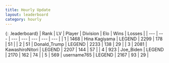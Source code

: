 ```yaml
---
title: Hourly Update
layout: leaderboard
category: hourly
---
```


{: .leaderboard}
| Rank | LV | Player | Division | Elo | Wins | Losses |
| --- | --- | --- | --- | --- | --- | --- |
| <span data-change="0">1</span> | 1468 | <span title="ID: 315148">Hina Kagiyama</span> | LEGEND | <span data-change="0">2299</span> | <span data-change="0">178</span> | <span data-change="0">51</span> |
| <span data-change="0">2</span> | 51 | <span title="ID: 515520">Donald_Trump</span> | LEGEND | <span data-change="0">2233</span> | <span data-change="0">138</span> | <span data-change="0">29</span> |
| <span data-change="0">3</span> | 2081 | <span title="ID: 164871">KawashiroNitori</span> | LEGEND | <span data-change="0">2207</span> | <span data-change="0">144</span> | <span data-change="0">57</span> |
| <span data-change="0">4</span> | 923 | <span title="ID: 353063">Joe_Biden</span> | LEGEND | <span data-change="0">2170</span> | <span data-change="0">162</span> | <span data-change="0">74</span> |
| <span data-change="0">5</span> | 569 | <span title="ID: 188640">username765</span> | LEGEND | <span data-change="0">2167</span> | <span data-change="0">93</span> | <span data-change="0">29</span> |
